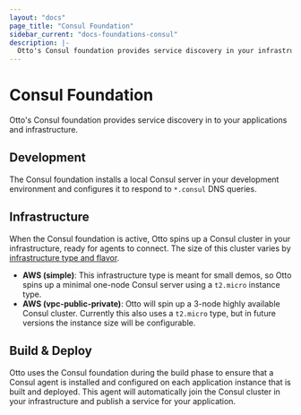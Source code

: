 ```yaml
---
layout: "docs"
page_title: "Consul Foundation"
sidebar_current: "docs-foundations-consul"
description: |-
  Otto's Consul foundation provides service discovery in your infrastructure.
---
```


# Consul Foundation

Otto's Consul foundation provides service discovery in to your applications and
infrastructure.

## Development

The Consul foundation installs a local Consul server in your development
environment and configures it to respond to `*.consul` DNS queries.

## Infrastructure

When the Consul foundation is active, Otto spins up a Consul cluster in your
infrastructure, ready for agents to connect. The size of this cluster varies by
[infrastructure type and flavor](/docs/infra/index.html).

 * __AWS (simple)__: This infrastructure type is meant for small demos, so Otto
   spins up a minimal one-node Consul server using a `t2.micro` instance type.
 * __AWS (vpc-public-private)__: Otto will spin up a 3-node highly available
   Consul cluster. Currently this also uses a `t2.micro` type, but in future
   versions the instance size will be configurable.

## Build & Deploy

Otto uses the Consul foundation during the build phase to ensure that a Consul
agent is installed and configured on each application instance that is built
and deployed. This agent will automatically join the Consul cluster in your
infrastructure and publish a service for your application.
